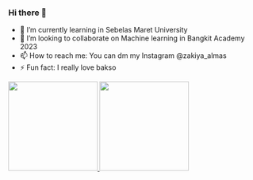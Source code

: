 ### Hi there 👋

- 🌱 I’m currently learning in Sebelas Maret University
- 👯 I’m looking to collaborate on Machine learning in Bangkit Academy 2023
- 📫 How to reach me: You can dm my Instagram @zakiya_almas
- ⚡ Fun fact: I really love bakso


<p align="left">
<a href="https://github.com/luqyza">
  <img height="180em" src="https://github-readme-stats-eight-theta.vercel.app/api?username=gilangadhan&show_icons=true&theme=algolia&include_all_commits=true&count_private=true"/>
  <img height="180em" src="https://github-readme-stats-eight-theta.vercel.app/api/top-langs/?username=gilangadhan&layout=compact&langs_count=8&theme=algolia"/>
</a>
</p>
